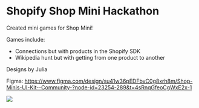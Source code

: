 # Shopify Shop Mini Hackathon

Created mini games for Shop Mini!

Games include:
- Connections but with products in the Shopify SDK
- Wikipedia hunt but with getting from one product to another

Designs by Julia

Figma: https://www.figma.com/design/su41w36pEDFbvC0g8xrh8m/Shop-Minis-UI-Kit--Community-?node-id=23254-289&t=4sRnqGfeoCgWxE2x-1 

<a href="https://github.com/connor-leung/shopify-shop-mini-hackathon/graphs/contributors">
  <img src="https://contrib.rocks/image?repo=connor-leung/shopify-shop-mini-hackathon" />
</a>
